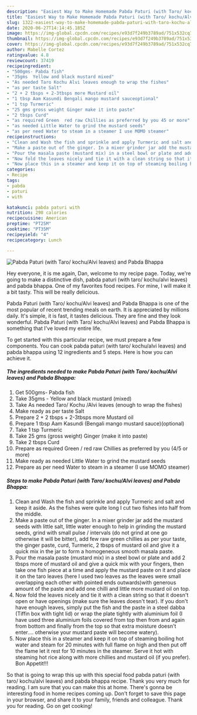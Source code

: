 ```yaml
---
description: "Easiest Way to Make Homemade Pabda Paturi (with Taro/ kochu/Alvi leaves) and Pabda Bhappa"
title: "Easiest Way to Make Homemade Pabda Paturi (with Taro/ kochu/Alvi leaves) and Pabda Bhappa"
slug: 1322-easiest-way-to-make-homemade-pabda-paturi-with-taro-kochu-alvi-leaves-and-pabda-bhappa
date: 2020-06-27T14:14:45.185Z
image: https://img-global.cpcdn.com/recipes/e93d7f249b3789ad/751x532cq70/pabda-paturi-with-taro-kochualvi-leaves-and-pabda-bhappa-recipe-main-photo.jpg
thumbnail: https://img-global.cpcdn.com/recipes/e93d7f249b3789ad/751x532cq70/pabda-paturi-with-taro-kochualvi-leaves-and-pabda-bhappa-recipe-main-photo.jpg
cover: https://img-global.cpcdn.com/recipes/e93d7f249b3789ad/751x532cq70/pabda-paturi-with-taro-kochualvi-leaves-and-pabda-bhappa-recipe-main-photo.jpg
author: Mabelle Cortez
ratingvalue: 4.8
reviewcount: 37419
recipeingredient:
- "500gms- Pabda fish"
- "35gms  Yellow and black mustard mixed"
- "As needed Taro Kochu Alvi leaves enough to wrap the fishes"
- "as per taste Salt"
- "2 + 2 tbsps + 2-3tbsps more Mustard oil"
- "1 tbsp Aam Kasundi Bengali mango mustard sauceoptional"
- "1 tsp Turmeric"
- "25 gms gross weight Ginger make it into paste"
- "2 tbsps Curd"
- "as required Green  red raw Chillies as preferred by you 45 or more"
- "as needed Little Water to grind the mustard seeds"
- "as per need Water to steam in a steamer I use MOMO steamer"
recipeinstructions:
- "Clean and Wash the fish and sprinkle and apply Turmeric and salt and keep it aside. As the fishes were quite long I cut two fishes into half from the middle."
- "Make a paste out of the ginger. In a mixer grinder jar add the mustard seeds with little salt, little water enough to help in grinding the mustard seeds, grind with small pulse / intervals (do not grind at one go otherwise it will be bitter), add few raw green chillies as per your taste, the ginger paste, curd, Turmeric, 2 tbsps of mustard oil and give it a quick mix in the jar to form a homogeneous smooth masala paste."
- "Pour the masala paste (mustard mix) in a steel bowl or plate and add 2 tbsps more of mustard oil and give a quick mix with your fingers, then take one fish piece at a time and apply the mustard paste on it and place it on the taro leaves (here I used two leaves as the leaves were small overlapping each other with pointed ends outwards)with generous amount of the paste and add one chilli and little more mustard oil on top."
- "Now fold the leaves nicely and tie it with a clean string so that it doesn&#39;t open or have openings (make sure the leaves doesn&#39;t tear). If you don&#39;t have enough leaves, simply put the fish and the paste in a steel dabba (Tiffin box with tight lid) or wrap the plate tightly with aluminium foil (I have used three aluminium foils covered from top then from and again from bottom and finally from the top so that extra moisture doesn&#39;t enter.... otherwise your mustard paste will become watery)."
- "Now place this in a steamer and keep it on top of steaming boiling hot water and steam for 20 minutes with full flame on high and then put off the flame let it rest for 10 minutes in the steamer. Serve it hot with steaming hot rice along with more chillies and mustard oil (if you prefer). Bon Appetit!!!"
categories:
- Recipe
tags:
- pabda
- paturi
- with

katakunci: pabda paturi with 
nutrition: 298 calories
recipecuisine: American
preptime: "PT25M"
cooktime: "PT35M"
recipeyield: "4"
recipecategory: Lunch

---
```



![Pabda Paturi (with Taro/ kochu/Alvi leaves) and Pabda Bhappa](https://img-global.cpcdn.com/recipes/e93d7f249b3789ad/751x532cq70/pabda-paturi-with-taro-kochualvi-leaves-and-pabda-bhappa-recipe-main-photo.jpg)

Hey everyone, it is me again, Dan, welcome to my recipe page. Today, we're going to make a distinctive dish, pabda paturi (with taro/ kochu/alvi leaves) and pabda bhappa. One of my favorites food recipes. For mine, I will make it a bit tasty. This will be really delicious.



Pabda Paturi (with Taro/ kochu/Alvi leaves) and Pabda Bhappa is one of the most popular of recent trending meals on earth. It is appreciated by millions daily. It's simple, it is fast, it tastes delicious. They are fine and they look wonderful. Pabda Paturi (with Taro/ kochu/Alvi leaves) and Pabda Bhappa is something that I've loved my entire life.


To get started with this particular recipe, we must prepare a few components. You can cook pabda paturi (with taro/ kochu/alvi leaves) and pabda bhappa using 12 ingredients and 5 steps. Here is how you can achieve it.

<!--inarticleads1-->

##### The ingredients needed to make Pabda Paturi (with Taro/ kochu/Alvi leaves) and Pabda Bhappa:

1. Get 500gms- Pabda fish
1. Take 35gms - Yellow and black mustard (mixed)
1. Take As needed Taro/ Kochu /Alvi leaves (enough to wrap the fishes)
1. Make ready as per taste Salt
1. Prepare 2 + 2 tbsps + 2-3tbsps more Mustard oil
1. Prepare 1 tbsp Aam Kasundi (Bengali mango mustard sauce)(optional)
1. Take 1 tsp Turmeric
1. Take 25 gms (gross weight) Ginger (make it into paste)
1. Take 2 tbsps Curd
1. Prepare as required Green / red raw Chillies as preferred by you (4/5 or more)
1. Make ready as needed Little Water to grind the mustard seeds
1. Prepare as per need Water to steam in a steamer (I use MOMO steamer)




<!--inarticleads2-->

##### Steps to make Pabda Paturi (with Taro/ kochu/Alvi leaves) and Pabda Bhappa:

1. Clean and Wash the fish and sprinkle and apply Turmeric and salt and keep it aside. As the fishes were quite long I cut two fishes into half from the middle.
1. Make a paste out of the ginger. In a mixer grinder jar add the mustard seeds with little salt, little water enough to help in grinding the mustard seeds, grind with small pulse / intervals (do not grind at one go otherwise it will be bitter), add few raw green chillies as per your taste, the ginger paste, curd, Turmeric, 2 tbsps of mustard oil and give it a quick mix in the jar to form a homogeneous smooth masala paste.
1. Pour the masala paste (mustard mix) in a steel bowl or plate and add 2 tbsps more of mustard oil and give a quick mix with your fingers, then take one fish piece at a time and apply the mustard paste on it and place it on the taro leaves (here I used two leaves as the leaves were small overlapping each other with pointed ends outwards)with generous amount of the paste and add one chilli and little more mustard oil on top.
1. Now fold the leaves nicely and tie it with a clean string so that it doesn&#39;t open or have openings (make sure the leaves doesn&#39;t tear). If you don&#39;t have enough leaves, simply put the fish and the paste in a steel dabba (Tiffin box with tight lid) or wrap the plate tightly with aluminium foil (I have used three aluminium foils covered from top then from and again from bottom and finally from the top so that extra moisture doesn&#39;t enter.... otherwise your mustard paste will become watery).
1. Now place this in a steamer and keep it on top of steaming boiling hot water and steam for 20 minutes with full flame on high and then put off the flame let it rest for 10 minutes in the steamer. Serve it hot with steaming hot rice along with more chillies and mustard oil (if you prefer). Bon Appetit!!!




So that is going to wrap this up with this special food pabda paturi (with taro/ kochu/alvi leaves) and pabda bhappa recipe. Thank you very much for reading. I am sure that you can make this at home. There's gonna be interesting food in home recipes coming up. Don't forget to save this page in your browser, and share it to your family, friends and colleague. Thank you for reading. Go on get cooking!
